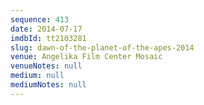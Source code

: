 ```yaml
---
sequence: 413
date: 2014-07-17
imdbId: tt2103281
slug: dawn-of-the-planet-of-the-apes-2014
venue: Angelika Film Center Mosaic
venueNotes: null
medium: null
mediumNotes: null
---
```


